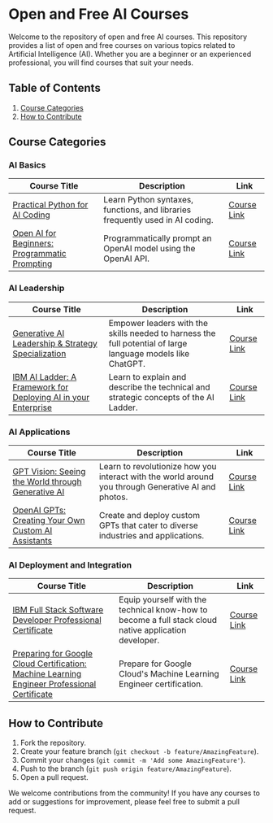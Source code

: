# Open and Free AI Courses

Welcome to the repository of open and free AI courses. This repository provides a list of open and free courses on various topics related to Artificial Intelligence (AI). Whether you are a beginner or an experienced professional, you will find courses that suit your needs.

## Table of Contents
1. [Course Categories](#course-categories)
2. [How to Contribute](#how-to-contribute)

## Course Categories

### AI Basics
| Course Title | Description | Link |
|--------------|-------------|------|
| [Practical Python for AI Coding](AI_Basics/practical-python-ai.md) | Learn Python syntaxes, functions, and libraries frequently used in AI coding. | [Course Link](https://www.coursera.org/learn/practical-python-for-ai-coding--preparation-for-coding) |
| [Open AI for Beginners: Programmatic Prompting](AI_Basics/open-ai-for-beginners.md) | Programmatically prompt an OpenAI model using the OpenAI API. | [Course Link](https://www.coursera.org/projects/open-ai-for-beginners-programmatic-prompting) |

### AI Leadership
| Course Title | Description | Link |
|--------------|-------------|------|
| [Generative AI Leadership & Strategy Specialization](AI_Leadership/generative-ai-leadership.md) | Empower leaders with the skills needed to harness the full potential of large language models like ChatGPT. | [Course Link](https://www.coursera.org/specializations/generative-ai-leadership-strategy) |
| [IBM AI Ladder: A Framework for Deploying AI in your Enterprise](AI_Leadership/ai-ladder.md) | Learn to explain and describe the technical and strategic concepts of the AI Ladder. | [Course Link](https://www.ibm.com/training/badge/ibm-ai-ladder-a-framework-for-deploying-ai-in-your-enterprise) |

### AI Applications
| Course Title | Description | Link |
|--------------|-------------|------|
| [GPT Vision: Seeing the World through Generative AI](AI_Applications/gpt-vision.md) | Learn to revolutionize how you interact with the world around you through Generative AI and photos. | [Course Link](https://www.vanderbilt.edu/online-learning/program/gpt-vision-seeing-the-world-through-generative-ai/) |
| [OpenAI GPTs: Creating Your Own Custom AI Assistants](AI_Applications/openai-custom-gpts.md) | Create and deploy custom GPTs that cater to diverse industries and applications. | [Course Link](https://www.coursera.org/learn/openai-custom-gpts) |

### AI Deployment and Integration
| Course Title | Description | Link |
|--------------|-------------|------|
| [IBM Full Stack Software Developer Professional Certificate](AI_Deployment_and_Integration/full-stack-developer.md) | Equip yourself with the technical know-how to become a full stack cloud native application developer. | [Course Link](https://www.ibm.com/training/badge/ibm-full-stack-software-developer-professional-cert) |
| [Preparing for Google Cloud Certification: Machine Learning Engineer Professional Certificate](AI_Deployment_and_Integration/google-cloud-certification.md) | Prepare for Google Cloud's Machine Learning Engineer certification. | [Course Link](https://www.coursera.org/professional-certificates/preparing-for-google-cloud-machine-learning-engineer-professional-certificate) |

## How to Contribute
1. Fork the repository.
2. Create your feature branch (`git checkout -b feature/AmazingFeature`).
3. Commit your changes (`git commit -m 'Add some AmazingFeature'`).
4. Push to the branch (`git push origin feature/AmazingFeature`).
5. Open a pull request.

We welcome contributions from the community! If you have any courses to add or suggestions for improvement, please feel free to submit a pull request.
